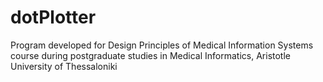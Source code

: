 # dotPlotter
Program developed for Design Principles of Medical Information Systems course during postgraduate studies in Medical Informatics, Aristotle University of Thessaloniki
